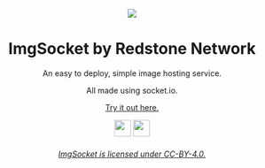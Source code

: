 <p align="center">
  <img src="https://imgsocket.glitch.me/icon.png" align="center">
</p>
<h1 align="center">ImgSocket by Redstone Network</h1>

<p align="center">An easy to deploy, simple image hosting service.</p>

<p align="center">All made using socket.io.</p>

<p align="center"><a href="https://imgsocket.glitch.me/index.html">Try it out here.</a></p>

<p align="center">
  <a href="https://replit.com/github/red-stone-network/imgsocket"><img height="30px" src="https://binbashbanana.github.io/deploy-buttons/buttons/remade/replit.svg"><img></a>
  <a href="https://glitch.com/edit/#!/import/github/red-stone-network/imgsocket"><img height="30px" src="https://binbashbanana.github.io/deploy-buttons/buttons/remade/glitch.svg"><img></a>
</p>
<h6 align="center"><a href="https://github.com/red-stone-network/imgsocket/blob/main/license.md">ImgSocket is licensed under CC-BY-4.0.</a></h6>
